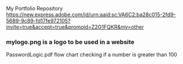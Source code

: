 My Portfolio Repository 
https://new.express.adobe.com/id/urn:aaid:sc:VA6C2:ba28c015-2fd9-5689-9c89-fd17fe972105?invite=true&accept=true&promoid=Z2G1FQKR&mv=other
### mylogo.png is a logo to be used in a website
PasswordLogic.pdf
flow chart checking if a number is greater than 100
